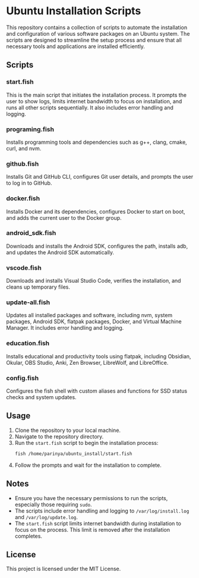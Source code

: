 <!-- @format -->

# Ubuntu Installation Scripts

This repository contains a collection of scripts to automate the installation and configuration of various software packages on an Ubuntu system. The scripts are designed to streamline the setup process and ensure that all necessary tools and applications are installed efficiently.

## Scripts

### start.fish

This is the main script that initiates the installation process. It prompts the user to show logs, limits internet bandwidth to focus on installation, and runs all other scripts sequentially. It also includes error handling and logging.

### programing.fish

Installs programming tools and dependencies such as g++, clang, cmake, curl, and nvm.

### github.fish

Installs Git and GitHub CLI, configures Git user details, and prompts the user to log in to GitHub.

### docker.fish

Installs Docker and its dependencies, configures Docker to start on boot, and adds the current user to the Docker group.

### android_sdk.fish

Downloads and installs the Android SDK, configures the path, installs adb, and updates the Android SDK automatically.

### vscode.fish

Downloads and installs Visual Studio Code, verifies the installation, and cleans up temporary files.

### update-all.fish

Updates all installed packages and software, including nvm, system packages, Android SDK, flatpak packages, Docker, and Virtual Machine Manager. It includes error handling and logging.

### education.fish

Installs educational and productivity tools using flatpak, including Obsidian, Okular, OBS Studio, Anki, Zen Browser, LibreWolf, and LibreOffice.

### config.fish

Configures the fish shell with custom aliases and functions for SSD status checks and system updates.

## Usage

1. Clone the repository to your local machine.
2. Navigate to the repository directory.
3. Run the `start.fish` script to begin the installation process:
   ```bash
   fish /home/parinya/ubuntu_install/start.fish
   ```
4. Follow the prompts and wait for the installation to complete.

## Notes

- Ensure you have the necessary permissions to run the scripts, especially those requiring `sudo`.
- The scripts include error handling and logging to `/var/log/install.log` and `/var/log/update.log`.
- The `start.fish` script limits internet bandwidth during installation to focus on the process. This limit is removed after the installation completes.

## License

This project is licensed under the MIT License.

